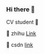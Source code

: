 ### Hi there 👋

CV student 👀

📗 zhihu [Link](https://www.zhihu.com/people/han-yu-shan-72-62) 

📕 csdn [link](https://blog.csdn.net/weixin_38673554?spm=1000.2115.3001.5343)

<!--
**CatOneTwo/CatOneTWO** is a ✨ _special_ ✨ repository because its `README.md` (this file) appears on your GitHub profile.

Here are some ideas to get you started:

- 🔭 I’m currently working on ...
- 🌱 I’m currently learning ...
- 👯 I’m looking to collaborate on ...
- 🤔 I’m looking for help with ...
- 💬 Ask me about ...
- 📫 How to reach me: ...
- 😄 Pronouns: ...
- ⚡ Fun fact: ...
-->
